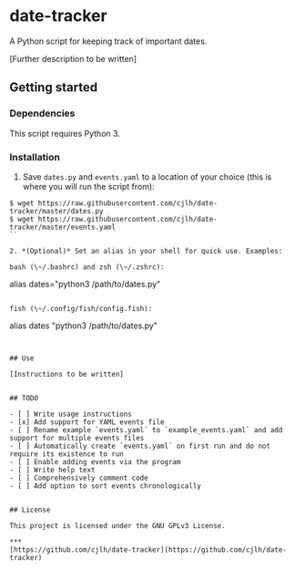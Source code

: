 # date-tracker

A Python script for keeping track of important dates.

[Further description to be written]


## Getting started


### Dependencies

This script requires Python 3.


### Installation

1. Save `dates.py` and `events.yaml` to a location of your choice (this is where you will run the script from):
```
$ wget https://raw.githubusercontent.com/cjlh/date-tracker/master/dates.py
$ wget https://raw.githubusercontent.com/cjlh/date-tracker/master/events.yaml
``

2. *(Optional)* Set an alias in your shell for quick use. Examples:

bash (\~/.bashrc) and zsh (\~/.zshrc):
```
alias dates="python3 /path/to/dates.py"
```

fish (\~/.config/fish/config.fish):
```
alias dates "python3 /path/to/dates.py"
```


## Use

[Instructions to be written]


## TODO

- [ ] Write usage instructions
- [x] Add support for YAML events file
- [ ] Rename example `events.yaml` to `example_events.yaml` and add support for multiple events files
- [ ] Automatically create `events.yaml` on first run and do not require its existence to run
- [ ] Enable adding events via the program
- [ ] Write help text
- [ ] Comprehensively comment code
- [ ] Add option to sort events chronologically


## License

This project is licensed under the GNU GPLv3 License.

***
[https://github.com/cjlh/date-tracker](https://github.com/cjlh/date-tracker)
